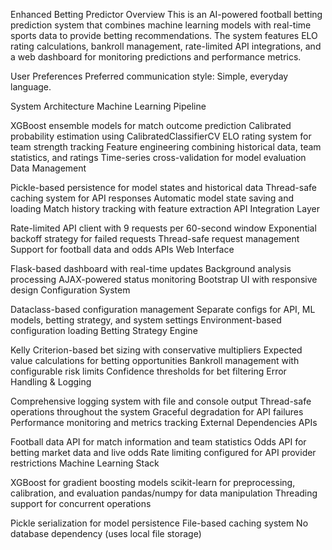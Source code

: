Enhanced Betting Predictor
Overview
This is an AI-powered football betting prediction system that combines machine learning models with real-time sports data to provide betting recommendations. The system features ELO rating calculations, bankroll management, rate-limited API integrations, and a web dashboard for monitoring predictions and performance metrics.

User Preferences
Preferred communication style: Simple, everyday language.

System Architecture
Machine Learning Pipeline

XGBoost ensemble models for match outcome prediction
Calibrated probability estimation using CalibratedClassifierCV
ELO rating system for team strength tracking
Feature engineering combining historical data, team statistics, and ratings
Time-series cross-validation for model evaluation
Data Management

Pickle-based persistence for model states and historical data
Thread-safe caching system for API responses
Automatic model state saving and loading
Match history tracking with feature extraction
API Integration Layer

Rate-limited API client with 9 requests per 60-second window
Exponential backoff strategy for failed requests
Thread-safe request management
Support for football data and odds APIs
Web Interface

Flask-based dashboard with real-time updates
Background analysis processing
AJAX-powered status monitoring
Bootstrap UI with responsive design
Configuration System

Dataclass-based configuration management
Separate configs for API, ML models, betting strategy, and system settings
Environment-based configuration loading
Betting Strategy Engine

Kelly Criterion-based bet sizing with conservative multipliers
Expected value calculations for betting opportunities
Bankroll management with configurable risk limits
Confidence thresholds for bet filtering
Error Handling & Logging

Comprehensive logging system with file and console output
Thread-safe operations throughout the system
Graceful degradation for API failures
Performance monitoring and metrics tracking
External Dependencies
APIs

Football data API for match information and team statistics
Odds API for betting market data and live odds
Rate limiting configured for API provider restrictions
Machine Learning Stack

XGBoost for gradient boosting models
scikit-learn for preprocessing, calibration, and evaluation
pandas/numpy for data manipulation
Threading support for concurrent operations

Pickle serialization for model persistence
File-based caching system
No database dependency (uses local file storage)
